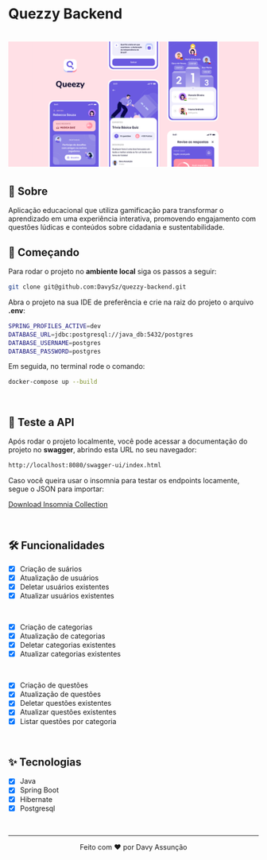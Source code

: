 # Quezzy Backend

<h1 align="center">
  <img alt="quezzy" title="quezzy" src=".github/images/cover.png" />
</h1>

## 🔎 Sobre

Aplicação educacional que utiliza gamificação para transformar o aprendizado em uma experiência interativa, promovendo engajamento com questões lúdicas e conteúdos sobre cidadania e sustentabilidade.

## 🚀 Começando

Para rodar o projeto no <b>ambiente local</b> siga os passos a seguir:

```bash
git clone git@github.com:DavySz/quezzy-backend.git
```

Abra o projeto na sua IDE de preferência e crie na raiz do projeto o arquivo <b>.env</b>:

```bash
SPRING_PROFILES_ACTIVE=dev
DATABASE_URL=jdbc:postgresql://java_db:5432/postgres
DATABASE_USERNAME=postgres
DATABASE_PASSWORD=postgres
```

Em seguida, no terminal rode o comando:

```bash
docker-compose up --build
```
</br>

## 🧪 Teste a API

Após rodar o projeto localmente, você pode acessar a documentação do projeto no <b>swagger</b>, abrindo esta URL no seu navegador:

```bash
http://localhost:8080/swagger-ui/index.html
```

Caso você queira usar o insomnia para testar os endpoints locamente, segue o JSON para importar:

[Download Insomnia Collection](https://drive.google.com/file/d/175i8yG9J5tMiCaRo2PyIvaWUXR5AAK32/view?usp=sharing)

</br>

## 🛠️ Funcionalidades

- [x] Criação de suários
- [x] Atualização de usuários
- [x] Deletar usuários existentes
- [x] Atualizar usuários existentes
      
</br>

- [x] Criação de categorias
- [x] Atualização de categorias
- [x] Deletar categorias existentes
- [x] Atualizar categorias existentes

</br>

- [X] Criação de questões
- [x] Atualização de questões
- [x] Deletar questões existentes
- [x] Atualizar questões existentes
- [X] Listar questões por categoria
</br>

## ✨ Tecnologias

- [x] Java
- [x] Spring Boot
- [x] Hibernate
- [x] Postgresql
</br>

---
<p align="center">Feito com ❤️ por Davy Assunção</p>
